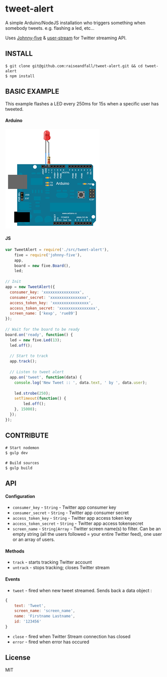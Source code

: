 tweet-alert
===========

A simple Arduino/NodeJS installation who triggers something when somebody tweets. e.g. flashing a led, etc...

Uses [Johnny-five](https://github.com/rwaldron/johnny-five) & [user-stream](https://github.com/aivis/user-stream) for Twitter streaming API.

## INSTALL

```shell
$ git clone git@github.com:raiseandfall/tweet-alert.git && cd tweet-alert
$ npm install
```

## BASIC EXAMPLE

This example flashes a LED every 250ms for 15s when a specific user has tweeted.

#### Arduino
![Breadboard](bb.png)

#### JS

```javascript
var TweetAlert = require('./src/tweet-alert'),
    five = require('johnny-five'),
    app,
    board = new five.Board(),
    led;

// Init
app = new TweetAlert({
  consumer_key: 'xxxxxxxxxxxxxxxx',
  consumer_secret: 'xxxxxxxxxxxxxxxx',
  access_token_key: 'xxxxxxxxxxxxxxxx',
  access_token_secret: 'xxxxxxxxxxxxxxxx',
  screen_name: ['kexp', 'rue89']
});

// Wait for the board to be ready
board.on('ready', function() {
  led = new five.Led(13);
  led.off();

  // Start to track
  app.track();

  // Listen to tweet alert
  app.on('tweet', function(data) {
    console.log('New Tweet :: ', data.text, ' by ', data.user);

    led.strobe(250);
    setTimeout(function() {
    	led.off();
    }, 15000);
  });
});
```

## CONTRIBUTE

```shell
# Start nodemon
$ gulp dev

# Build sources
$ gulp build
```

## API

#### Configuration
- ```consumer_key``` - `String` - Twitter app consumer key
- ```consumer_secret``` - `String` - Twitter app consumer secret
- ```access_token_key``` - `String` - Twitter app access token key
- ```access_token_secret``` - `String` - Twitter app access tokensecret
- ```screen_name``` - `String|Array` - Twitter screen name(s) to filter. Can be an empty string (all the users followed = your entire Twitter feed), one user or an array of users.

#### Methods
- ```track``` - starts tracking Twitter account
- ```untrack``` - stops tracking; closes Twitter stream

#### Events
- ```tweet``` - fired when new tweet streamed. Sends back a data object :
```javascript
{
    text: 'Tweet',
    screen_name: 'screen_name',
    name: 'Firstname Lastname',
    id: '123456'
}
```

- ```close``` - fired when Twitter Stream connection has closed
- ```error``` - fired when error has occured


## License
MIT
